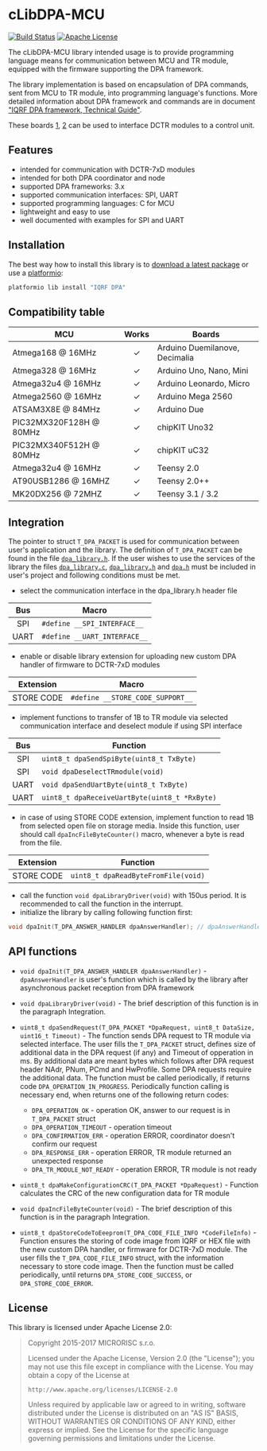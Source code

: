 # cLibDPA-MCU

[![Build Status](https://travis-ci.org/iqrfsdk/clibdpa-mcu.svg?branch=develop)](https://travis-ci.org/iqrfsdk/clibdpa-mcu)
[![Apache License](https://img.shields.io/badge/license-APACHE2-blue.svg)](https://github.com/iqrfsdk/clibdpa-mcu/blob/master/LICENSE)

The cLibDPA-MCU library intended usage is to provide programming language means for communication between MCU and TR module, equipped with the firmware supporting the DPA framework.

The library implementation is based on encapsulation of DPA commands, sent from MCU to TR module, into programming language's functions. More detailed information about DPA framework and commands are in document ["IQRF DPA framework, Technical Guide"](http://www.iqrf.org/support/download&kat=54&ids=481).

These boards [1](http://iqrf.org/weben/index.php?sekce=products&id=iqrf-bb-01&ot=development-tools&ot2=development-kits), [2](http://iqrf.org/weben/index.php?sekce=products&id=iqrf-bb-02&ot=development-tools&ot2=development-kits) can be used to interface DCTR modules to a control unit.

## Features

-   intended for communication with DCTR-7xD modules
-   intended for both DPA coordinator and node
-   supported DPA frameworks: 3.x
-   supported communication interfaces: SPI, UART
-   supported programming languages: C for MCU
-   lightweight and easy to use
-   well documented with examples for SPI and UART

## Installation

The best way how to install this library is to [download a latest package](https://github.com/iqrfsdk/clibdpa-mcu/releases) or use a [platformio](http://platformio.org/lib/show/1169/IQRF%20DPA):

```bash
platformio lib install "IQRF DPA"
```


## Compatibility table

| MCU                     | Works  | Boards                         |
| ----------------------- | :----: | ------------------------------ |
| Atmega168 @ 16MHz       |    ✓   | Arduino Duemilanove, Decimalia |
| Atmega328 @ 16MHz       |    ✓   | Arduino Uno, Nano, Mini        |
| Atmega32u4 @ 16MHz      |    ✓   | Arduino Leonardo, Micro        |
| Atmega2560 @ 16MHz      |    ✓   | Arduino Mega 2560              |
| ATSAM3X8E @ 84MHz       |    ✓   | Arduino Due                    |
| PIC32MX320F128H @ 80MHz |    ✓   | chipKIT Uno32                  |
| PIC32MX340F512H @ 80MHz |    ✓   | chipKIT uC32                   |
| Atmega32u4 @ 16MHz      |    ✓   | Teensy 2.0                     |
| AT90USB1286 @ 16MHZ     |    ✓   | Teensy 2.0++                   |
| MK20DX256 @ 72MHZ       |    ✓   | Teensy 3.1 / 3.2               |

## Integration

The pointer to struct ```T_DPA_PACKET``` is used for communication between user's application and the library. The definition of ```T_DPA_PACKET``` can be found in the file [```dpa_library.h```](https://github.com/iqrfsdk/clibdpa-mcu/blob/develop/src/dpa_library.h). If the user wishes to use the services of the library the files [```dpa_library.c```](https://github.com/iqrfsdk/clibdpa-mcu/blob/develop/src/dpa_library.c), [```dpa_library.h```](https://github.com/iqrfsdk/clibdpa-mcu/blob/develop/src/dpa_library.h) and [```dpa.h```](https://github.com/iqrfsdk/clibdpa-mcu/blob/develop/src/DPA.h) must be included in user's project and following conditions must be met.

-   select the communication interface in the dpa_library.h header file

| Bus  | Macro                            |
| :--: | -------------------------------- |
| SPI  | ```#define __SPI_INTERFACE__```  |
| UART | ```#define __UART_INTERFACE__``` |

-   enable or disable library extension for uploading new custom DPA handler of firmware to DCTR-7xD modules

| Extension   | Macro                                |
| :---------: | ------------------------------------ |
|  STORE CODE | ```#define __STORE_CODE_SUPPORT__``` |

-   implement functions to transfer of 1B to TR module via selected communication interface and deselect module if using SPI interface

| Bus  | Function                                          |
| :--: | ------------------------------------------------- |
| SPI  | ```uint8_t dpaSendSpiByte(uint8_t TxByte)```      |
| SPI  | ```void dpaDeselectTRmodule(void)```              |
| UART | ```void dpaSendUartByte(uint8_t TxByte)```        |
| UART | ```uint8_t dpaReceiveUartByte(uint8_t *RxByte)``` |

-   in case of using STORE CODE extension, implement function to read 1B from selected open file on storage media. Inside this function, user should call ```dpaIncFileByteCounter()``` macro, whenever a byte is read from the file.

| Extension   | Function                                |
| :---------: | --------------------------------------- |
|  STORE CODE | ```uint8_t dpaReadByteFromFile(void)``` |

-   call the function ```void dpaLibraryDriver(void)``` with 150us period. It is recommended to call the function in the interrupt.
-   initialize the library by calling following function first:
```c
void dpaInit(T_DPA_ANSWER_HANDLER dpaAnswerHandler); // dpaAnswerHandler is user's function which is called by the library after asynchronous packet reception from DPA framework
```

## API functions
-   ```void dpaInit(T_DPA_ANSWER_HANDLER dpaAnswerHandler)``` - ```dpaAnswerHandler``` is user's function which is called by the library after asynchronous packet reception from DPA framework
-   ```void dpaLibraryDriver(void)``` - The brief description of this function is in the paragraph Integration.
-   ```uint8_t dpaSendRequest(T_DPA_PACKET *DpaRequest, uint8_t DataSize, uint16_t Timeout)``` - The function sends DPA request to TR module via selected interface. The user fills the ```T_DPA_PACKET``` struct, defines size of additional data in the DPA request (if any) and Timeout of opperation in ms. By additional data are meant bytes which follows after DPA request header NAdr, PNum, PCmd and HwProfile. Some DPA requests require the additional data. The function must be called periodically, if returns code ```DPA_OPERATION_IN_PROGRESS```. Periodically function calling is necessary end, when returns one of the following return codes:
    -   ```DPA_OPERATION_OK``` - operation OK, answer to our request is in ```T_DPA_PACKET``` struct
    -   ```DPA_OPERATION_TIMEOUT```  - operation timeout
    -   ```DPA_CONFIRMATION_ERR```  - operation ERROR, coordinator doesn't confirm our request
    -   ```DPA_RESPONSE_ERR```  - operation ERROR, TR module returned an unexpected response
    -   ```DPA_TR_MODULE_NOT_READY```  - operation ERROR, TR module is not ready    

-   ```uint8_t dpaMakeConfigurationCRC(T_DPA_PACKET *DpaRequest)``` - Function calculates the CRC of the new configuration data for TR module
-   ```void dpaIncFileByteCounter(void)``` - The brief description of this function is in the paragraph Integration.
-   ```uint8_t dpaStoreCodeToEeeprom(T_DPA_CODE_FILE_INFO *CodeFileInfo)``` - Function ensures the storing of code image from IQRF or HEX file with the new custom DPA handler, or firmware for DCTR-7xD module. The user fills the ```T_DPA_CODE_FILE_INFO``` struct, with the information necessary to store code image. Then the function must be called periodically, until returns ```DPA_STORE_CODE_SUCCESS```, or ```DPA_STORE_CODE_ERROR```.

## License
This library is licensed under Apache License 2.0:

 > Copyright 2015-2017 MICRORISC s.r.o.
 >
 > Licensed under the Apache License, Version 2.0 (the "License");
 > you may not use this file except in compliance with the License.
 > You may obtain a copy of the License at
 >
 >     http://www.apache.org/licenses/LICENSE-2.0
 >
 > Unless required by applicable law or agreed to in writing, software
 > distributed under the License is distributed on an "AS IS" BASIS,
 > WITHOUT WARRANTIES OR CONDITIONS OF ANY KIND, either express or implied.
 > See the License for the specific language governing permissions and
 > limitations under the License.
